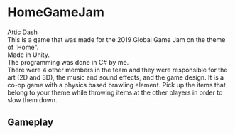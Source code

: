 # HomeGameJam
Attic Dash <br>
This is a game that was made for the 2019 Global Game Jam on the theme of 'Home". <br>
Made in Unity.<br>
The programming was done in C# by me.<br>
There were 4 other members in the team and they were responsible for the art (2D and 3D), the music and sound effects, and the game design.
It is a co-op game with a physics based brawling element. Pick up the items that belong to your theme while throwing items at the other players in order to slow them down.

## Gameplay

